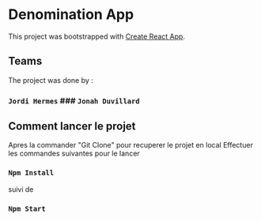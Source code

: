 # Denomination App

This project was bootstrapped with [Create React App](https://github.com/facebook/create-react-app).

## Teams

The project was done by :

### `Jordi Hermes` ### `Jonah Duvillard`

## Comment lancer le projet

Apres la commander "Git Clone" pour recuperer le projet en local
Effectuer les commandes suivantes pour le lancer

### `Npm Install`

suivi de

### `Npm Start`

